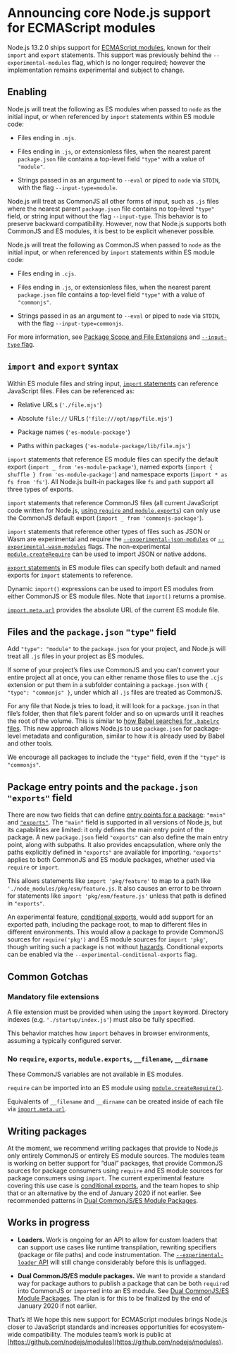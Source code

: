 # Announcing core Node.js support for ECMAScript modules

Node.js 13.2.0 ships support for [ECMAScript modules](https://hacks.mozilla.org/2018/03/es-modules-a-cartoon-deep-dive/), known for their `import` and `export` statements. This support was previously behind the `--experimental-modules` flag, which is no longer required; however the implementation remains experimental and subject to change.

## Enabling

Node.js will treat the following as ES modules when passed to `node` as the initial input, or when referenced by `import` statements within ES module code:

* Files ending in `.mjs`.

* Files ending in `.js`, or extensionless files, when the nearest parent `package.json` file contains a top-level field `"type"` with a value of `"module"`.

* Strings passed in as an argument to `--eval` or piped to `node` via `STDIN`, with the flag `--input-type=module`.

Node.js will treat as CommonJS all other forms of input, such as `.js` files where the nearest parent `package.json` file contains no top-level `"type"` field, or string input without the flag `--input-type`. This behavior is to preserve backward compatibility. However, now that Node.js supports both CommonJS and ES modules, it is best to be explicit whenever possible.

Node.js will treat the following as CommonJS when passed to `node` as the initial input, or when referenced by `import` statements within ES module code:

* Files ending in `.cjs`.

* Files ending in `.js`, or extensionless files, when the nearest parent `package.json` file contains a top-level field `"type"` with a value of `"commonjs"`.

* Strings passed in as an argument to `--eval` or piped to `node` via `STDIN`, with the flag `--input-type=commonjs`.

For more information, see [Package Scope and File Extensions](https://nodejs.org/api/esm.html#esm_package_scope_and_file_extensions) and [`--input-type` flag](https://nodejs.org/api/esm.html#esm_code_input_type_code_flag).

## `import` and `export` syntax

Within ES module files and string input, [`import` statements](https://developer.mozilla.org/en-US/docs/Web/JavaScript/Reference/Statements/import) can reference JavaScript files. Files can be referenced as:

- Relative URLs (`'./file.mjs'`)

- Absolute `file://` URLs (`'file:///opt/app/file.mjs'`)

- Package names (`'es-module-package'`)

- Paths within packages (`'es-module-package/lib/file.mjs'`)

`import` statements that reference ES module files can specify the default export (`import _ from 'es-module-package'`), named exports (`import { shuffle } from 'es-module-package'`) and namespace exports (`import * as fs from 'fs'`). All Node.js built-in packages like `fs` and `path` support all three types of exports.

`import` statements that reference CommonJS files (all current JavaScript code written for Node.js, [using `require` and `module.exports`](https://nodejs.org/api/modules.html)) can only use the CommonJS default export (`import _ from 'commonjs-package'`).

`import` statements that reference other types of files such as JSON or Wasm are experimental and require the [`--experimental-json-modules`](https://nodejs.org/api/esm.html#esm_experimental_json_modules) or [`--experimental-wasm-modules`](https://nodejs.org/api/esm.html#esm_experimental_wasm_modules) flags. The non-experimental [`module.createRequire`](https://nodejs.org/api/modules.html#modules_module_createrequire_filename) can be used to import JSON or native addons.

[`export` statements](https://developer.mozilla.org/en-US/docs/Web/JavaScript/Reference/Statements/export) in ES module files can specify both default and named exports for `import` statements to reference.

Dynamic `import()` expressions can be used to import ES modules from either CommonJS or ES module files. Note that `import()` returns a promise.

[`import.meta.url`](https://nodejs.org/api/esm.html#esm_import_meta) provides the absolute URL of the current ES module file.

## Files and the `package.json` `"type"` field

Add `"type": "module"` to the `package.json` for your project, and Node.js will treat all `.js` files in your project as ES modules.

If some of your project’s files use CommonJS and you can’t convert your entire project all at once, you can either rename those files to use the `.cjs` extension or put them in a subfolder containing a `package.json` with `{ "type": "commonjs" }`, under which all `.js` files are treated as CommonJS.

For any file that Node.js tries to load, it will look for a `package.json` in that file’s folder, then that file’s parent folder and so on upwards until it reaches the root of the volume. This is similar to [how Babel searches for `.babelrc` files](https://babeljs.io/docs/en/config-files#file-relative-configuration). This new approach allows Node.js to use `package.json` for package-level metadata and configuration, similar to how it is already used by Babel and other tools.

We encourage all packages to include the `"type"` field, even if the `"type"` is `"commonjs"`.

## Package entry points and the `package.json` `"exports"` field

There are now two fields that can define [entry points for a package](https://nodejs.org/api/esm.html#esm_package_entry_points): `"main"` and [`"exports"`](https://nodejs.org/api/esm.html#esm_package_exports). The `"main"` field is supported in all versions of Node.js, but its capabilities are limited: it only defines the main entry point of the package. A new `package.json` field `"exports"` can also define the main entry point, along with subpaths. It also provides encapsulation, where only the paths explicitly defined in `"exports"` are available for importing. `"exports"` applies to both CommonJS and ES module packages, whether used via `require` or `import`.

This allows statements like `import 'pkg/feature'` to map to a path like `'./node_modules/pkg/esm/feature.js`. It also causes an error to be thrown for statements like `import 'pkg/esm/feature.js'` unless that path is defined in `"exports"`.

An experimental feature, [conditional exports](https://nodejs.org/api/esm.html#esm_conditional_exports), would add support for an exported path, including the package root, to map to different files in different environments. This would allow a package to provide CommonJS sources for `require('pkg')` and ES module sources for `import 'pkg'`, though writing such a package is not without [hazards](https://nodejs.org/api/esm.html#esm_dual_commonjses_module_packages). Conditional exports can be enabled via the `--experimental-conditional-exports` flag.

## Common Gotchas

### Mandatory file extensions

A file extension must be provided when using the `import` keyword. Directory indexes (e.g. `'./startup/index.js'`) must also be fully specified.

This behavior matches how `import` behaves in browser environments, assuming a typically configured server.

### No <code>require</code>, <code>exports</code>, <code>module.exports</code>, <code>\_\_filename</code>, <code>\_\_dirname</code>

These CommonJS variables are not available in ES modules.

`require` can be imported into an ES module using [`module.createRequire()`](https://nodejs.org/api/modules.html#modules_module_createrequire_filename).

Equivalents of `__filename` and `__dirname` can be created inside of each file via [`import.meta.url`](https://nodejs.org/api/esm.html#esm_import_meta).

## Writing packages

At the moment, we recommend writing packages that provide to Node.js only entirely CommonJS or entirely ES module sources. The modules team is working on better support for “dual” packages, that provide CommonJS sources for package consumers using `require` and ES module sources for package consumers using `import`. The current experimental feature covering this use case is [conditional exports](https://nodejs.org/api/esm.html#esm_conditional_exports), and the team hopes to ship that or an alternative by the end of January 2020 if not earlier. See recommended patterns in [Dual CommonJS/ES Module Packages](https://nodejs.org/api/esm.html#esm_dual_commonjses_module_packages).

## Works in progress

- **Loaders.** Work is ongoing for an API to allow for custom loaders that can support use cases like runtime transpilation, rewriting specifiers (package or file paths) and code instrumentation. The [`--experimental-loader` API](https://nodejs.org/api/esm.html#esm_experimental_loader_hooks) will still change considerably before this is unflagged.

- **Dual CommonJS/ES module packages.** We want to provide a standard way for package authors to publish a package that can be both `require`d into CommonJS or `import`ed into an ES module. See [Dual CommonJS/ES Module Packages](https://nodejs.org/api/esm.html#esm_dual_commonjses_module_packages). The plan is for this to be finalized by the end of January 2020 if not earlier.

That’s it! We hope this new support for ECMAScript modules brings Node.js closer to JavaScript standards and increases opportunities for ecosystem-wide compatibility. The modules team’s work is public at [https://github.com/nodejs/modules](https://github.com/nodejs/modules).
